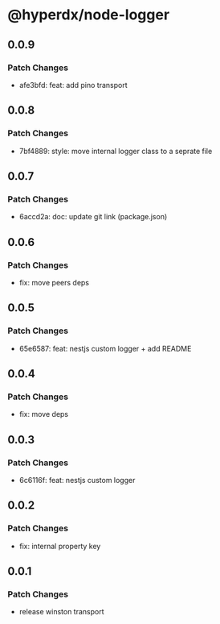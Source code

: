 # @hyperdx/node-logger

## 0.0.9

### Patch Changes

- afe3bfd: feat: add pino transport

## 0.0.8

### Patch Changes

- 7bf4889: style: move internal logger class to a seprate file

## 0.0.7

### Patch Changes

- 6accd2a: doc: update git link (package.json)

## 0.0.6

### Patch Changes

- fix: move peers deps

## 0.0.5

### Patch Changes

- 65e6587: feat: nestjs custom logger + add README

## 0.0.4

### Patch Changes

- fix: move deps

## 0.0.3

### Patch Changes

- 6c6116f: feat: nestjs custom logger

## 0.0.2

### Patch Changes

- fix: internal property key

## 0.0.1

### Patch Changes

- release winston transport
